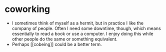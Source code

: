 # coworking

- I sometimes think of myself as a hermit, but in practice I like the company of people. Often I need some downtime, though, which means essentially to read a book or use a computer. I enjoy doing this while other people do the same or something equivalent.
- Perhaps [[cobeing]] could be a better term.
